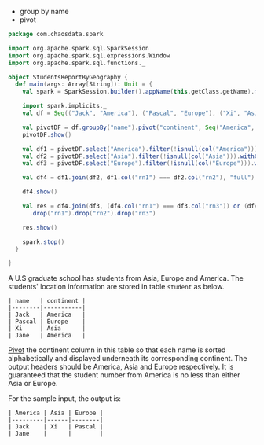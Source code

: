 - group by name
- pivot



```scala
package com.chaosdata.spark

import org.apache.spark.sql.SparkSession
import org.apache.spark.sql.expressions.Window
import org.apache.spark.sql.functions._

object StudentsReportByGeography {
  def main(args: Array[String]): Unit = {
    val spark = SparkSession.builder().appName(this.getClass.getName).master("local").getOrCreate()

    import spark.implicits._
    val df = Seq(("Jack", "America"), ("Pascal", "Europe"), ("Xi", "Asia"), ("Jane", "America")).toDF("name", "continent")

    val pivotDF = df.groupBy("name").pivot("continent", Seq("America", "Asia", "Europe")).agg(first("name")).drop("name")
    pivotDF.show()

    val df1 = pivotDF.select("America").filter(!isnull(col("America"))).withColumn("rn1", row_number().over(Window.orderBy("America")))
    val df2 = pivotDF.select("Asia").filter(!isnull(col("Asia"))).withColumn("rn2", row_number().over(Window.orderBy("Asia")))
    val df3 = pivotDF.select("Europe").filter(!isnull(col("Europe"))).withColumn("rn3", row_number().over(Window.orderBy("Europe")))

    val df4 = df1.join(df2, df1.col("rn1") === df2.col("rn2"), "full")

    df4.show()

    val res = df4.join(df3, (df4.col("rn1") === df3.col("rn3")) or (df4.col("rn2") === (df3.col("rn3"))), "full")
      .drop("rn1").drop("rn2").drop("rn3")

    res.show()

    spark.stop()
  }

}
```





A U.S graduate school has students from Asia, Europe and America. The students' location information are stored in table `student` as below.

```
| name   | continent |
|--------|-----------|
| Jack   | America   |
| Pascal | Europe    |
| Xi     | Asia      |
| Jane   | America   |
```

[Pivot](https://en.wikipedia.org/wiki/Pivot_table) the continent column in this table so that each name is sorted alphabetically and displayed underneath its corresponding continent. The output headers should be America, Asia and Europe respectively. It is guaranteed that the student number from America is no less than either Asia or Europe.

For the sample input, the output is:

```
| America | Asia | Europe |
|---------|------|--------|
| Jack    | Xi   | Pascal |
| Jane    |      |        |
```